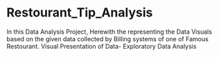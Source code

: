 # Restourant_Tip_Analysis
In this Data Analysis Project, Herewith the representing the Data Visuals based on the given data collected by Billing systems of one of Famous Restourant.
Visual Presentation of Data- Exploratory Data Analysis 
